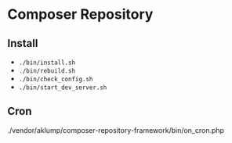 <!--
id: readme
tags: ''
-->

# Composer Repository

## Install

* `./bin/install.sh`
* `./bin/rebuild.sh`
* `./bin/check_config.sh`
* `./bin/start_dev_server.sh`

## Cron

./vendor/aklump/composer-repository-framework/bin/on_cron.php
